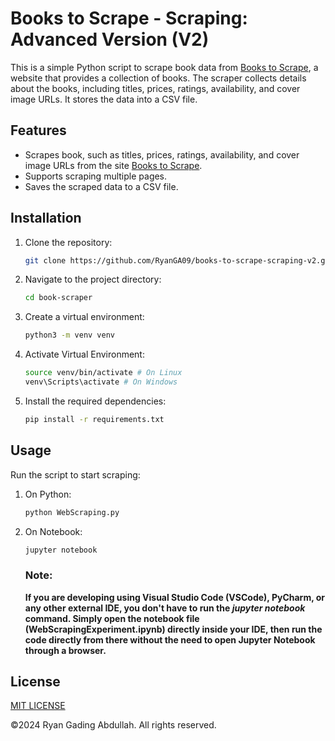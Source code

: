 # Books to Scrape - Scraping: Advanced Version (V2)

This is a simple Python script to scrape book data from [Books to Scrape](https://books.toscrape.com/), a website that provides a collection of books. The scraper collects details about the books, including titles, prices, ratings, availability, and cover image URLs. It stores the data into a CSV file.

## Features

- Scrapes book, such as titles, prices, ratings, availability, and cover image URLs from the site [Books to Scrape](https://books.toscrape.com/).
- Supports scraping multiple pages.
- Saves the scraped data to a CSV file.

## Installation

1. Clone the repository:

   ```bash
   git clone https://github.com/RyanGA09/books-to-scrape-scraping-v2.git
   ```

2. Navigate to the project directory:

   ```bash
   cd book-scraper
   ```

3. Create a virtual environment:

   ```bash
   python3 -m venv venv
   ```

4. Activate Virtual Environment:

   ```bash
   source venv/bin/activate # On Linux
   venv\Scripts\activate # On Windows
   ```

5. Install the required dependencies:

   ```bash
   pip install -r requirements.txt
   ```

## Usage

Run the script to start scraping:

1. On Python:

   ```bash
   python WebScraping.py
   ```

2. On Notebook:

   ```bash
   jupyter notebook

   ```
   
   ### Note:
   
   **If you are developing using Visual Studio Code (VSCode), PyCharm, or any other external IDE, you don't have to run the *jupyter notebook* command. Simply open the notebook file (WebScrapingExperiment.ipynb) directly inside your IDE, then run the code directly from there without the need to open Jupyter Notebook through a browser.**

## License

[MIT LICENSE](LICENSE)

&copy;2024 Ryan Gading Abdullah. All rights reserved.

